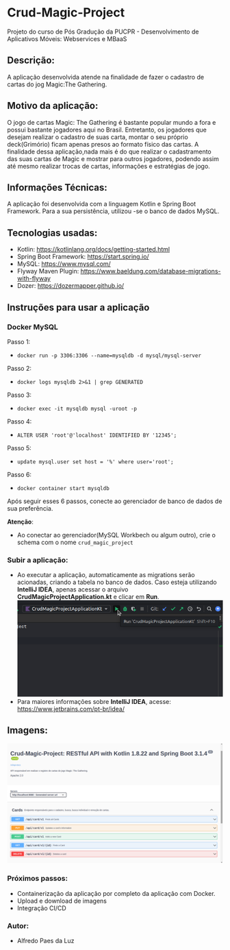 # Crud-Magic-Project
Projeto do curso de Pós Gradução da PUCPR - Desenvolvimento de Aplicativos Móveis: Webservices e MBaaS

## Descrição:
A aplicação desenvolvida atende na finalidade de fazer o cadastro de cartas do jog Magic:The Gathering.

## Motivo da aplicação:
O jogo de cartas Magic: The Gathering é bastante popular mundo a fora e possui bastante jogadores aqui no Brasil. Entretanto, os jogadores que desejam realizar o cadastro de suas carta, 
montar o seu próprio deck(Grimório) ficam apenas presos ao formato físico das cartas. A finalidade dessa aplicação,nada mais é do que realizar o cadastramento das suas cartas de Magic e 
mostrar para outros jogadores, podendo assim até mesmo realizar trocas de cartas, informações e estratégias de jogo.

## Informações Técnicas:
A aplicação foi desenvolvida com a linguagem Kotlin e Spring Boot Framework. Para a sua persistência, utilizou -se o banco de dados MySQL.

## Tecnologias usadas:
- Kotlin: https://kotlinlang.org/docs/getting-started.html
- Spring Boot Framework: https://start.spring.io/
- MySQL: https://www.mysql.com/
- Flyway Maven Plugin: https://www.baeldung.com/database-migrations-with-flyway
- Dozer: https://dozermapper.github.io/

## Instruções para usar a aplicação
### Docker MySQL
Passo 1:
- `docker run -p 3306:3306 --name=mysqldb -d mysql/mysql-server`

Passo 2:

- `docker logs mysqldb 2>&1 | grep GENERATED`

Passo 3:
- `docker exec -it mysqldb mysql -uroot -p`

Passo 4:
- `ALTER USER 'root'@'localhost' IDENTIFIED BY '12345';`

Passo 5:
- `update mysql.user set host = '%' where user='root';`

Passo 6:
- `docker container start mysqldb`


Após seguir esses 6 passos, conecte ao gerenciador de banco de dados de sua preferência.

**Atenção**:
- Ao conectar ao gerenciador(MySQL Workbech ou algum outro), crie o schema com o nome `crud_magic_project` 

### Subir a aplicação:
- Ao executar a aplicação, automaticamente as migrations serão acionadas, criando a tabela no banco de dados. Caso esteja utilizando
  **IntelliJ IDEA**, apenas acessar o arquivo **CrudMagicProjectApplication.kt** e clicar em **Run**.
  ![Imagem 02 da aplicação](img/img02-jetbrain-run-app.png)
- Para maiores informações sobre **IntelliJ IDEA**, acesse: https://www.jetbrains.com/pt-br/idea/


## Imagens:
![Imagem 01 da aplicação](img/img01-swagger-screen.png)


### Próximos passos:
- Containerização da aplicação por completo da aplicação com Docker.
- Upload e download de imagens
- Integração CI/CD

### Autor:
- Alfredo Paes da Luz